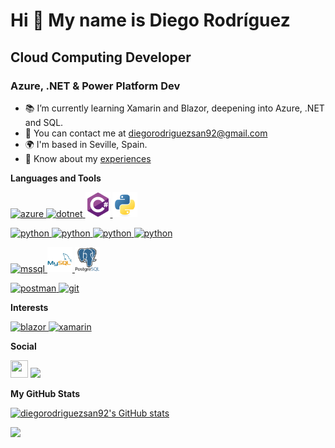 Hi 👋 My name is Diego Rodríguez
=======================================================================================================================================

**Cloud Computing Developer**
-------------------------

### Azure, .NET & Power Platform Dev<p>


* 📚  I’m currently learning Xamarin and Blazor, deepening into Azure, .NET and SQL.
* 📩  You can contact me at [diegorodriguezsan92@gmail.com](mailto:diegorodriguezsan92@gmail.com)
* 🌍  I'm based in Seville, Spain.
* 📌  Know about my [experiences](https://www.linkedin.com/in/diego-rodriguez-sanchez)

<b>Languages and Tools</b>

<p align="left"> <a href="https://azure.microsoft.com/en-in/" target="_blank" rel="noreferrer"> <img src="https://www.vectorlogo.zone/logos/microsoft_azure/microsoft_azure-icon.svg" alt="azure" width="40" height="40"/> </a>
<a href="https://dotnet.microsoft.com/" target="_blank" rel="noreferrer"> <img src="https://upload.wikimedia.org/wikipedia/commons/thumb/7/7d/Microsoft_.NET_logo.svg/2048px-Microsoft_.NET_logo.svg.png" alt="dotnet" width="40" height="40"/> </a>
<a href="https://www.w3schools.com/cs/" target="_blank" rel="noreferrer"> <img src="https://raw.githubusercontent.com/devicons/devicon/master/icons/csharp/csharp-original.svg" alt="csharp" width="40" height="40"/> </a>
<a href="https://www.python.org" target="_blank" rel="noreferrer"> <img src="https://raw.githubusercontent.com/devicons/devicon/master/icons/python/python-original.svg" alt="python" width="40" height="40"/> </a>

<a href="https://powerbi.microsoft.com/" target="_blank" rel="noreferrer"> <img src="https://upload.wikimedia.org/wikipedia/commons/thumb/c/cf/New_Power_BI_Logo.svg/630px-New_Power_BI_Logo.svg.png" alt="python" width="40" height="40"/> </a>
<a href="https://powerautomate.microsoft.com/" target="_blank" rel="noreferrer"> <img src="https://img.icons8.com/fluency/240/microsoft-power-automate-2020.png" alt="python" width="40" height="40"/> </a>
<a href="https://powervirtualagents.microsoft.com/" target="_blank" rel="noreferrer"> <img src="https://summitbajracharya.com.np/wp-content/uploads/2020/10/virtual-agent-2020-icon.png" alt="python" width="40" height="40"/> </a>
<a href="https://powerapps.microsoft.com/" target="_blank" rel="noreferrer"> <img src="https://summitbajracharya.com.np/wp-content/uploads/2020/10/powerapp-2020-icon-1024x1024.png" alt="python" width="40" height="40"/> </a>

<a href="https://www.microsoft.com/en-us/sql-server" target="_blank" rel="noreferrer"> <img src="https://www.svgrepo.com/show/303229/microsoft-sql-server-logo.svg" alt="mssql" width="40" height="40"/> </a>
<a href="https://www.mysql.com/" target="_blank" rel="noreferrer"> <img src="https://raw.githubusercontent.com/devicons/devicon/master/icons/mysql/mysql-original-wordmark.svg" alt="mysql" width="40" height="40"/> </a>
<a href="https://www.postgresql.org" target="_blank" rel="noreferrer"> <img src="https://raw.githubusercontent.com/devicons/devicon/master/icons/postgresql/postgresql-original-wordmark.svg" alt="postgresql" width="40" height="40"/> </a>

<a href="https://postman.com" target="_blank" rel="noreferrer"> <img src="https://www.vectorlogo.zone/logos/getpostman/getpostman-icon.svg" alt="postman" width="40" height="40"/> </a>
<a href="https://git-scm.com/" target="_blank" rel="noreferrer"> <img src="https://www.vectorlogo.zone/logos/git-scm/git-scm-icon.svg" alt="git" width="40" height="40"/> </a>

<b>Interests</b>

<a href="https://learn.microsoft.com/en-us/aspnet/core/blazor/?view=aspnetcore-6.0" target="_blank" rel="noreferrer"> <img src="https://upload.wikimedia.org/wikipedia/commons/d/d0/Blazor.png" alt="blazor" width="40" height="40"/> </a>
<a href="https://dotnet.microsoft.com/apps/xamarin" target="_blank" rel="noreferrer"> <img src="https://raw.githubusercontent.com/detain/svg-logos/780f25886640cef088af994181646db2f6b1a3f8/svg/xamarin.svg" alt="xamarin" width="40" height="40"/> </a> </p>

<b>Social</b>

<a href="https://www.linkedin.com/in/diego-rodriguez-sanchez" target="_blank" rel="noreferrer"><img src="https://raw.githubusercontent.com/danielcranney/readme-generator/main/public/icons/socials/linkedin.svg" width="28" height="28" /></a> <a href="https://www.github.com/diegorodriguezsan92" target="_blank" rel="noreferrer"><img
src="https://img.shields.io/github/followers/diegorodriguezsan92?logo=github&style=for-the-badge&color=f97316&labelColor=312e81" /></a>

<b>My GitHub Stats</b>

<a href="http://www.github.com/diegorodriguezsan92"><img src="https://github-readme-stats.vercel.app/api?username=diegorodriguezsan92&show_icons=true&hide=&count_private=true&title_color=3382ed&text_color=ffffff&icon_color=facc15&bg_color=000000&hide_border=true&show_icons=true" alt="diegorodriguezsan92's GitHub stats" /></a>

<a href="http://www.github.com/diegorodriguezsan92"><img src="https://github-readme-streak-stats.herokuapp.com/?user=diegorodriguezsan92&stroke=ffffff&background=000000&ring=3382ed&fire=3382ed&currStreakNum=ffffff&currStreakLabel=3382ed&sideNums=ffffff&sideLabels=ffffff&dates=ffffff&hide_border=true" /></a>
